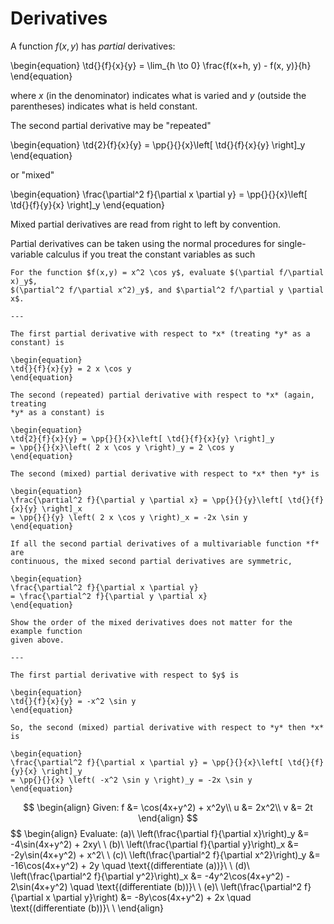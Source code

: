 # Derivatives

A function $f(x,y)$ has *partial* derivatives:

\begin{equation}
\td{}{f}{x}{y} = \lim_{h \to 0} \frac{f(x+h, y) - f(x, y)}{h}
\end{equation}

where *x* (in the denominator) indicates what is varied and *y* (outside the
parentheses) indicates what is held constant.

The second partial derivative may be "repeated"

\begin{equation}
\td{2}{f}{x}{y} = \pp{}{}{x}\left[ \td{}{f}{x}{y} \right]_y
\end{equation}

or "mixed"

\begin{equation}
\frac{\partial^2 f}{\partial x \partial y} = \pp{}{}{x}\left[ \td{}{f}{y}{x} \right]_y
\end{equation}

Mixed partial derivatives are read from right to left by convention.

Partial derivatives can be taken using the normal procedures for single-variable
calculus if you treat the constant variables as such

```{example} Taking partial derivatives
For the function $f(x,y) = x^2 \cos y$, evaluate $(\partial f/\partial x)_y$,
$(\partial^2 f/\partial x^2)_y$, and $\partial^2 f/\partial y \partial x$.

---

The first partial derivative with respect to *x* (treating *y* as a constant) is

\begin{equation}
\td{}{f}{x}{y} = 2 x \cos y
\end{equation}

The second (repeated) partial derivative with respect to *x* (again, treating
*y* as a constant) is

\begin{equation}
\td{2}{f}{x}{y} = \pp{}{}{x}\left[ \td{}{f}{x}{y} \right]_y
= \pp{}{}{x}\left( 2 x \cos y \right)_y = 2 \cos y
\end{equation}

The second (mixed) partial derivative with respect to *x* then *y* is

\begin{equation}
\frac{\partial^2 f}{\partial y \partial x} = \pp{}{}{y}\left[ \td{}{f}{x}{y} \right]_x
= \pp{}{}{y} \left( 2 x \cos y \right)_x = -2x \sin y
\end{equation}

```

```{topic} Mixed second partial derivatives
If all the second partial derivatives of a multivariable function *f* are
continuous, the mixed second partial derivatives are symmetric,

\begin{equation}
\frac{\partial^2 f}{\partial x \partial y}
= \frac{\partial^2 f}{\partial y \partial x}
\end{equation}
```

```{example} Order of mixed second partial derivatives
Show the order of the mixed derivatives does not matter for the example function
given above.

---

The first partial derivative with respect to $y$ is

\begin{equation}
\td{}{f}{x}{y} = -x^2 \sin y
\end{equation}

So, the second (mixed) partial derivative with respect to *y* then *x* is

\begin{equation}
\frac{\partial^2 f}{\partial x \partial y} = \pp{}{}{x}\left[ \td{}{f}{y}{x} \right]_y
= \pp{}{}{x} \left( -x^2 \sin y \right)_y = -2x \sin y
\end{equation}
```

$$
\begin{align}
Given:
f &= \cos(4x+y^2) + x^2y\\
u &= 2x^2\\
v &= 2t
\end{align}
$$
$$
\begin{align}
Evaluate:
(a)\ \left(\frac{\partial f}{\partial x}\right)_y &= -4\sin(4x+y^2) + 2xy\\
\\
(b)\ \left(\frac{\partial f}{\partial y}\right)_x &= -2y\sin(4x+y^2) + x^2\\
\\
(c)\ \left(\frac{\partial^2 f}{\partial x^2}\right)_y &= -16\cos(4x+y^2) + 2y \quad \text{(differentiate (a))}\\
\\
(d)\ \left(\frac{\partial^2 f}{\partial y^2}\right)_x &= -4y^2\cos(4x+y^2) - 2\sin(4x+y^2) \quad \text{(differentiate (b))}\\
\\
(e)\ \left(\frac{\partial^2 f}{\partial x \partial y}\right) &= -8y\cos(4x+y^2) + 2x \quad \text{(differentiate (b))}\\
\\
\end{align}
